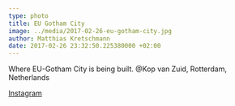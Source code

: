 ```yaml
---
type: photo
title: EU Gotham City
image: ../media/2017-02-26-eu-gotham-city.jpg
author: Matthias Kretschmann
date: 2017-02-26 23:32:50.225380000 +02:00
---
```


Where EU-Gotham City is being built. @Kop van Zuid, Rotterdam, Netherlands

[Instagram](https://www.instagram.com/p/BREDkiFlrgX)

